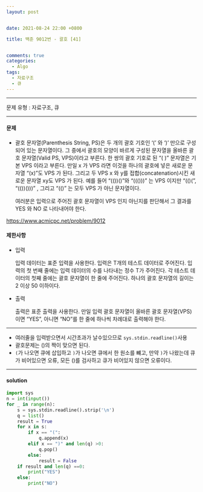 ```yaml
---
layout: post


date: 2021-08-24 22:00 +0800

title: 백준 9012번 - 괄호 [41]


comments: true
categories: 
  - Algo
tags: 
  - 자료구조
  - 큐
---
```


---



문제 유형 : 자료구조, 큐

---

#### 문제

- 괄호 문자열(Parenthesis String, PS)은 두 개의 괄호 기호인 ‘(’ 와 ‘)’ 만으로 구성되어 있는 문자열이다. 그 중에서 괄호의 모양이 바르게 구성된 문자열을 올바른 괄호 문자열(Valid PS, VPS)이라고 부른다. 한 쌍의 괄호 기호로 된 “( )” 문자열은 기본 VPS 이라고 부른다. 만일 x 가 VPS 라면 이것을 하나의 괄호에 넣은 새로운 문자열 “(x)”도 VPS 가 된다. 그리고 두 VPS x 와 y를 접합(concatenation)시킨 새로운 문자열 xy도 VPS 가 된다. 예를 들어 “(())()”와 “((()))” 는 VPS 이지만 “(()(”, “(())()))” , 그리고 “(()” 는 모두 VPS 가 아닌 문자열이다. 

  여러분은 입력으로 주어진 괄호 문자열이 VPS 인지 아닌지를 판단해서 그 결과를 YES 와 NO 로 나타내어야 한다. 

https://www.acmicpc.net/problem/9012

#### 제한사항

- 입력

  입력 데이터는 표준 입력을 사용한다. 입력은 T개의 테스트 데이터로 주어진다. 입력의 첫 번째 줄에는 입력 데이터의 수를 나타내는 정수 T가 주어진다. 각 테스트 데이터의 첫째 줄에는 괄호 문자열이 한 줄에 주어진다. 하나의 괄호 문자열의 길이는 2 이상 50 이하이다. 

- 출력

  출력은 표준 출력을 사용한다. 만일 입력 괄호 문자열이 올바른 괄호 문자열(VPS)이면 “YES”, 아니면 “NO”를 한 줄에 하나씩 차례대로 출력해야 한다. 



---


- 여러줄을 입력받으면서 시간초과가 날수있으므로 `sys.stdin.readline()`사용
- 괄호문제는 ()의 짝이 맞으면 된다. 
- `(`가 나오면 큐에 삽입하고 `)`가 나오면 큐에서 한 원소를 뺴고, 만약 `)`가 나왔는데 큐가 비어있으면 오류, 모든 ()를 검사하고 큐가 비어있지 않으면 오류이다. 

---



#### solution

```python
import sys
n = int(input())
for _ in range(n):
    s = sys.stdin.readline().strip('\n')
    q = list()
    result = True
    for x in s:
        if x == "(":
            q.append(x)
        elif x == ")" and len(q) >0:
            q.pop()
        else:
            result = False
    if result and len(q) ==0:
        print("YES")
    else:
        print("NO")

```



 